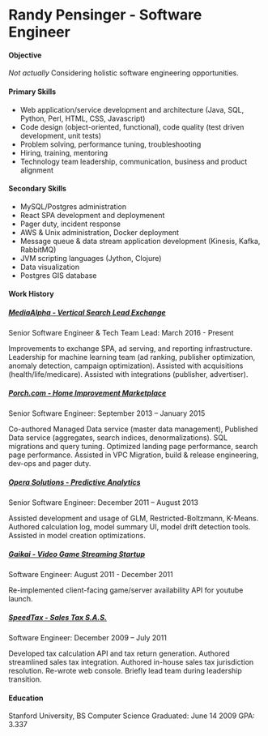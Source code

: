 # Randy Pensinger - Software Engineer

#### Objective
_Not actually_ Considering holistic software engineering opportunities.

#### Primary Skills
* Web application/service development and architecture (Java, SQL, Python, Perl, HTML, CSS, Javascript)
* Code design (object-oriented, functional), code quality (test driven development, unit tests)
* Problem solving, performance tuning, troubleshooting
* Hiring, training, mentoring
* Technology team leadership, communication, business and product alignment

#### Secondary Skills
* MySQL/Postgres administration
* React SPA development and deploymenent
* Pager duty, incident response
* AWS & Unix administration, Docker deployment
* Message queue & data stream application development (Kinesis, Kafka, RabbitMQ)
* JVM scripting languages (Jython, Clojure)
* Data visualization
* Postgres GIS database

#### Work History

##### [MediaAlpha - Vertical Search Lead Exchange](https://www.linkedin.com/company/mediaalpha/)
Senior Software Engineer & Tech Team Lead: March 2016 - Present


Improvements to exchange SPA, ad serving, and reporting infrastructure.
Leadership for machine learning team (ad ranking, publisher optimization, anomaly detection, campaign optimization).
Assisted with acquisitions (health/life/medicare).
Assisted with integrations (publisher, advertiser).

##### [Porch.com - Home Improvement Marketplace](https://en.wikipedia.org/wiki/Porch_(company))
Senior Software Engineer: September 2013 – January 2015


Co-authored Managed Data service (master data management), Published Data service (aggregates, search indices, denormalizations).
SQL migrations and query tuning.
Optimized landing page performance, search page performance.
Assisted in VPC Migration, build & release engineering, dev-ops and pager duty.  

##### [Opera Solutions - Predictive Analytics](https://www.linkedin.com/company/operasolutions/)
Senior Software Engineer: December 2011 – August 2013 


Assisted development and usage of GLM, Restricted-Boltzmann, K-Means.
Authored calculation log, model summary UI, model drift detection tools.
Assisted in model creation optimizations.

##### [Gaikai - Video Game Streaming Startup](https://en.wikipedia.org/wiki/Gaikai)
Software Engineer: August 2011 - December 2011


Re-implemented client-facing game/server availability API for youtube launch.

##### [SpeedTax - Sales Tax S.A.S.](https://en.wikipedia.org/wiki/SpeedTax)
Software Engineer: December 2009 – July 2011 


Developed tax calculation API and tax return generation.
Authored streamlined sales tax integration.
Authored in-house sales tax jurisdiction resolution.
Re-wrote web console.
Briefly lead team during leadership transition.

#### Education
Stanford University, BS Computer Science
Graduated: June 14 2009 
GPA: 3.337

